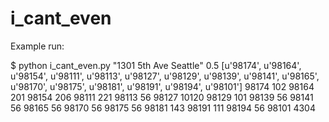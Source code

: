 # i_cant_even

Example run: 

$ python i_cant_even.py "1301 5th Ave Seattle" 0.5
[u'98174', u'98164', u'98154', u'98111', u'98113', u'98127', u'98129', u'98139', u'98141', u'98165', u'98170', u'98175', u'98181', u'98191', u'98194', u'98101']
98174 102
98164 201
98154 206
98111 221
98113 56
98127 10120
98129 101
98139 56
98141 56
98165 56
98170 56
98175 56
98181 143
98191 111
98194 56
98101 4304
